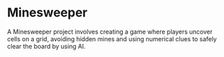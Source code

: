 # Minesweeper
 A Minesweeper project involves creating a game where players uncover cells on a grid, avoiding hidden mines and using numerical clues to safely clear the board by using AI.
